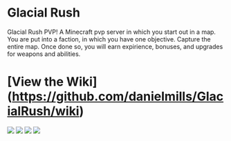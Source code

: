 # Glacial Rush
Glacial Rush PVP! A Minecraft pvp server in which you start out in a map. You are put into a faction, in which you have one objective. Capture the entire map. Once done so, you will earn expirience, bonuses, and upgrades for weapons and abilities.

# [View the Wiki] (https://github.com/danielmills/GlacialRush/wiki)

![](https://raw.githubusercontent.com/danielmills/GlacialRush/master/images/main.png)
![](https://raw.githubusercontent.com/danielmills/GlacialRush/master/images/omni.png)
![](https://raw.githubusercontent.com/danielmills/GlacialRush/master/images/cryptic.png)
![](https://raw.githubusercontent.com/danielmills/GlacialRush/master/images/enigma.png)
